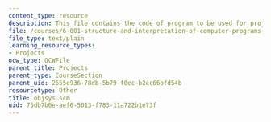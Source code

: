 ```yaml
---
content_type: resource
description: This file contains the code of program to be used for project 4.
file: /courses/6-001-structure-and-interpretation-of-computer-programs-spring-2005/75db7b6eaef65013f78311a722b1e73f_objsys.scm
file_type: text/plain
learning_resource_types:
- Projects
ocw_type: OCWFile
parent_title: Projects
parent_type: CourseSection
parent_uid: 2655e936-78db-5b79-f0ec-b2ec66bfd54b
resourcetype: Other
title: objsys.scm
uid: 75db7b6e-aef6-5013-f783-11a722b1e73f
---
```

